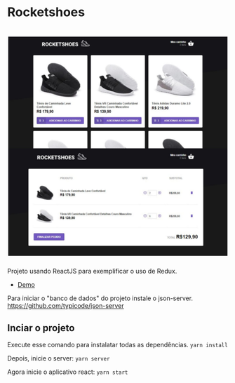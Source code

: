
# Rocketshoes
<h1 align="center" >
  <img src="/readme-assets/img-demo.jpeg" width="500"/>
</h1>

Projeto usando ReactJS para exemplificar o uso de Redux.

-  [Demo](https://roket-shoes.web.app)

Para iniciar o "banco de dados" do projeto instale o json-server.
https://github.com/typicode/json-server

## Inciar o projeto

Execute esse comando para instalatar todas as dependências.
`yarn install`

Depois, inicie o server: `yarn server`

Agora inicie o aplicativo react: `yarn start`

